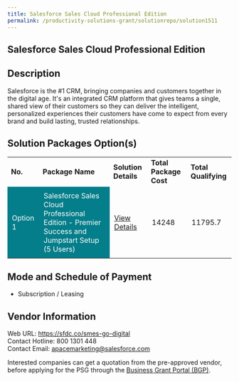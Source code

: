 ```yaml
---
title: Salesforce Sales Cloud Professional Edition
permalink: /productivity-solutions-grant/solutionrepo/solution1511
---
```


## Salesforce Sales Cloud Professional Edition

## Description

Salesforce is the #1 CRM, bringing companies and customers together in the digital age. It's an integrated CRM platform that gives teams a single, shared view of their customers so they can deliver the intelligent, personalized experiences their customers have come to expect from every brand and build lasting, trusted relationships.

## Solution Packages Option(s)

<table>
<tr>
<td><b>No.</b></td>
<td><b>Package Name</b></td>
<td><b>Solution Details</b></td>
<td><b>Total Package Cost</b></td>
<td><b>Total Qualifying</b></td>
</tr>
<tr>
<td style='padding: 10px; background-color: #037E8A; color: #FFFFFF;'>Option 1</td>
<td style='padding: 10px; background-color: #037E8A; color: #FFFFFF;'>Salesforce Sales Cloud Professional Edition - Premier Success and Jumpstart Setup (5 Users)</td>
<td style='padding: 10px;'><a href='https://www.gobusiness.gov.sg/images/psg/DesensitisedSalesforce_Annex_3_CRwef12August2021-_Part_2.pdf' target='_blank'>View Details</a></td>
<td style='padding: 10px;'>14248</td>
<td style='padding: 10px;'>11795.7</td>
</tr>
</table>

## Mode and Schedule of Payment

 - Subscription / Leasing

## Vendor Information

 Web URL: https://sfdc.co/smes-go-digital<br>Contact Hotline: 800 1301 448<br>Contact Email: apacemarketing@salesforce.com

Interested companies can get a quotation from the pre-approved vendor, before applying for the PSG through the <a href='https://www.businessgrants.gov.sg/' target='_blank' rel='noopener'>Business Grant Portal (BGP)</a>.

<script src="/jquery/resize-tables.js"></script>
